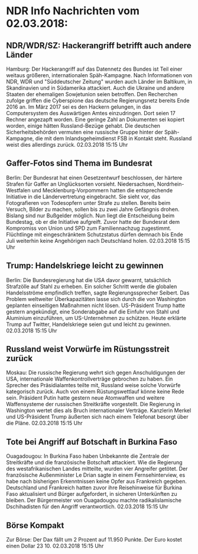 # NDR Info Nachrichten vom 02.03.2018:


## NDR/WDR/SZ: Hackerangriff betrifft auch andere Länder
Hamburg: Der Hackerangriff auf das Datennetz des Bundes ist Teil einer weitaus größeren, internationalen Späh-Kampagne. Nach Informationen von NDR, WDR und "Süddeutscher Zeitung" wurden auch Länder im Baltikum, in Skandinavien und in Südamerika attackiert. Auch die Ukraine und andere Staaten der ehemaligen Sowjetunion seien betroffen. Den Recherchen zufolge griffen die Cyberspione das deutsche Regierungsnetz bereits Ende 2016 an. Im März 2017 sei es den Hackern gelungen, in das Computersystem des Auswärtigen Amtes einzudringen. Dort seien 17 Rechner angezapft worden. Eine geringe Zahl an Dokumenten sei kopiert worden, einige hätten Russland-Bezüge gehabt. Die deutschen Sicherheitsbehörden vermuten eine russische Gruppe hinter der Späh-Kampagne, die mit dem Inlandsgeheimdienst FSB in Kontakt steht. Russland weist dies allerdings zurück. 02.03.2018 15:15 Uhr 

## Gaffer-Fotos sind Thema im Bundesrat
Berlin: Der Bundesrat hat einen Gesetzentwurf beschlossen, der härtere Strafen für Gaffer an Unglücksorten vorsieht. Niedersachsen, Nordrhein-Westfalen und Mecklenburg-Vorpommern hatten die entsprechende Initiative in die Ländervertretung eingebracht. Sie sieht vor, das Fotografieren von Todesopfern unter Strafe zu stellen. Bereits beim Versuch, Bilder zu machen, sollen bis zu zwei Jahre Gefängnis drohen. Bislang sind nur Bußgelder möglich. Nun liegt die Entscheidung beim Bundestag, ob er die Initiative aufgreift. Zuvor hatte der Bundesrat dem Kompromiss von Union und SPD zum Familiennachzug zugestimmt. Flüchtlinge mit eingeschränktem Schutzstatus dürfen demnach bis Ende Juli weiterhin keine Angehörigen nach Deutschland holen. 02.03.2018 15:15 Uhr 

## Trump: Handelskriege leicht zu gewinnen
Berlin: Die Bundesregierung hat die USA davor gewarnt, tatsächlich Strafzölle auf Stahl zu erheben. Ein solcher Schritt werde die globalen Handelsströme empfindlich treffen, sagte Regierungssprecher Seibert. Das Problem weltweiter Überkapazitäten lasse sich durch die von Washington geplanten einseitigen Maßnahmen nicht lösen. US-Präsident Trump hatte gestern angekündigt, eine Sonderabgabe auf die Einfuhr von Stahl und Aluminium einzuführen, um US-Unternehmen zu schützen. Heute erklärte Trump auf Twitter, Handelskriege seien gut und leicht zu gewinnen. 02.03.2018 15:15 Uhr 

## Russland weist Vorwürfe im Rüstungsstreit zurück
Moskau: 	Die russische Regierung wehrt sich gegen Anschuldigungen der USA, internationale Waffenkontrollverträge gebrochen zu haben. Ein Sprecher des Präsidialamtes teilte mit, Russland weise solche Vorwürfe kategorisch zurück. Auch von einem Rüstungswettlauf könne keine Rede sein. Präsident Putin hatte gestern neue Atomwaffen und weitere Waffensysteme der russischen Streitkräfte vorgestellt. Die Regierung in Washington wertet dies als Bruch internationaler Verträge. Kanzlerin Merkel und US-Präsident Trump äußerten sich nach einem Telefonat besorgt über die Pläne. 02.03.2018 15:15 Uhr 

## Tote bei Angriff auf Botschaft in Burkina Faso
Ouagadougou: In Burkina Faso haben Unbekannte die Zentrale der Streitkräfte und die französische Botschaft attackiert. Wie die Regierung des westafrikanischen Landes mitteilte, wurden vier Angreifer getötet. Der französische Außenminister Le Drian sagte in einem Fernsehinterview, es habe nach bisherigen Erkenntnissen keine Opfer aus Frankreich gegeben. Deutschland und Frankreich hatten zuvor ihre Reisehinweise für Burkina Faso aktualisiert und Bürger aufgefordert, in sicheren Unterkünften zu bleiben. Der Bürgermeister von Ouagadougou machte radikalislamische Dschihadisten für den Angriff verantwortlich. 02.03.2018 15:15 Uhr 

## Börse Kompakt
Zur Börse: Der Dax fällt um 2 Prozent auf 11.950 Punkte. Der Euro kostet einen Dollar 23 10. 02.03.2018 15:15 Uhr 
